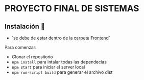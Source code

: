 # PROYECTO FINAL DE SISTEMAS

## Instalación 🔧
- ´se debe de estar dentro de la carpeta Frontend´

Para comenzar:



- Clonar el repositorio
- `npm install` para intalar todas las dependecias
- `npm start` para iniciar el server local
- `npm run-script build` para generar el archivo dist 
